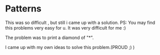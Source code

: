 # Patterns
This was so difficult , but still i came up with a solution. PS: You may find this problems very easy for u. It was very difficult for me :)


The problem was to print a diamond of "*".

I came up with my own ideas to solve this problem.(PROUD ;) )
